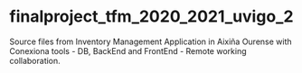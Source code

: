 # finalproject_tfm_2020_2021_uvigo_2
 Source files from Inventory Management Application in Aixiña Ourense with Conexiona tools - DB, BackEnd and FrontEnd - Remote working collaboration.
